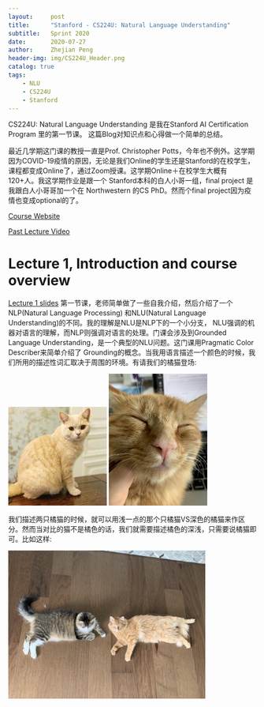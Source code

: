 ```yaml
---
layout:     post
title:      "Stanford - CS224U: Natural Language Understanding"
subtitle:   Sprint 2020
date:       2020-07-27
author:     Zhejian Peng
header-img: img/CS224U_Header.png
catalog: true
tags:
    - NLU
    - CS224U
    - Stanford
---
```


<!-- Add math equation API -->

<script src='https://cdnjs.cloudflare.com/ajax/libs/mathjax/2.7.5/MathJax.js?config=TeX-MML-AM_CHTML' async></script>

CS224U: Natural Language Understanding 是我在Stanford AI Certification Program 里的第一节课。
这篇Blog对知识点和心得做一个简单的总结。

最近几学期这门课的教授一直是Prof. Christopher Potts，今年也不例外。这学期因为COVID-19疫情的原因，无论是我们Online的学生还是Stanford的在校学生，课程都变成Online了，通过Zoom授课。这学期Online＋在校学生大概有120+人。我这学期作业是跟一个
Stanford本科的白人小哥一组，final project 是我跟白人小哥哥加一个在 Northwestern 的CS PhD。然而个final project因为疫情也变成optional的了。

[Course Website](https://web.stanford.edu/class/cs224u/)

[Past Lecture Video](http://onlinehub.stanford.edu/cs224u-natural-language-understanding)

# Lecture 1, Introduction and course overview

[Lecture 1 slides](https://web.stanford.edu/class/cs224u/materials/cs224u-2020-intro-handout.pdf)
第一节课，老师简单做了一些自我介绍，然后介绍了一个NLP(Natural Language Processing)
和NLU(Natural Language Understanding)的不同。我的理解是NLU是NLP下的一个小分支，
NLU强调的机器对语言的理解，而NLP则强调对语言的处理。门课会涉及到Grounded Language 
Understanding，是一个典型的NLU问题。这门课用Pragmatic Color Describer来简单介绍了
Grounding的概念。当我用语言描述一个颜色的时候，我们所用的描述性词汇取决于周围的环境。有请我们的橘猫登场:

<img src="img/浅橘猫.jpeg" alt="drawing" width="200"/>
<img src="img/深橘猫.jpeg" alt="drawing" width="200"/>

我们描述两只橘猫的时候，就可以用浅一点的那个只橘猫VS深色的橘猫来作区分。然而当对比的猫不是橘色的话，我们就需要描述橘色的深浅，只需要说橘猫即可。比如这样:

<img src="img/对比猫.jpeg" alt="drawing" width="400"/>

